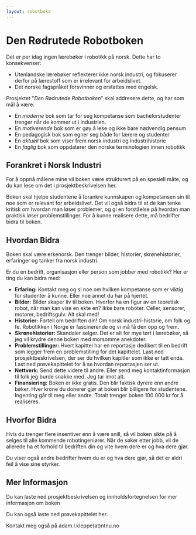 ```yaml
---
layout: robotboka
---
```


# Den Rødrutede Robotboken 
Det er per idag ingen lærebøker i robotikk på norsk. Dette har to konsekvenser:
- Utenlandske lærebøker reflekterer ikke norsk industri, og fokuserer derfor på lærestoff som er irrelevant for arbeidslivet.
- Det norske fagspråket forsvinner og erstattes med engelsk.

Prosjektet "*Den Rødrutede Robotboken*" skal addresere dette, og har som mål å være:
- En *moderne* bok som tar for seg kompetanse som bachelorstudenter trenger når de kommer ut i industrien.
- En *motiverende* bok som er gøy å lese og ikke bare nødvendig pensum
- En pedagogisk bok som egner seg både for lærere og studenter
- En *aktuell* bok som viser frem norsk industri og industrihistorie
- En *faglig* bok som oppdaterer den norske terminologien innen robotikk

## Forankret i Norsk Industri 
For å oppnå målene mine vil boken være strukturert på en spesiell måte, og du kan lese om det i prosjektbeskrivelsen her. 

Boken skal hjelpe studentene å forankre kunnskapen og kompetansen sin til noe som er relevant for arbeidslivet. Det vil også bidra til at de kan tenke kritisk om hvordan man løser problemer, og gi en forståelse på hvordan man praktisk løser problemstillinger. For å kunne realisere dette, må bedrifter bidra til boken.

## Hvordan Bidra
Boken skal være erkenorsk. Den trenger bilder, historier, skrønehistorier, erfaringer og tanker fra norsk industri.

Er du en bedrift, organisasjon eller person som jobber med robotikk? Her er ting du kan bidra med:
- **Erfaring:** Kontakt meg og si noe om hvilken kompetanse som er viktig for studenter å kunne. Eller noe annet du har på hjertet.
- **Bilder:** Bilder skaper liv til boken. Hvorfor ha en figur av en teoretisk robot, når man kan vise en ekte en? Ikke bare roboter. Celler, sensorer, motorer, bedriftsgulv. Alt skal med!
- **Historier:** Fortell om bedriften din! Om norsk industri-historie, om folk og fe. Robotikken i Norge er fascinerende og vi må få den opp og frem.
- **Skrønehistorier:** Skandaler selger. Det er alt for mye tørt i lærebøker, så jeg vil krydre denne boken med morsomme anekdoter.
- **Problemstillinger:** Hvert kapittel har en reportasje dedikert til en bedrift som legger frem en problemstilling for det kapittelet. Last ned prosjektbeskrivelsen, der ser du hvilken kapitler som ikke er tatt enda. Last ned prøvekapittelet for å se hvordan reportasjen ser ut.
- **Nettverk:** Send dette videre til andre. Eller send meg kontaktinformasjon til folk jeg burde snakke med. Jeg tar imot alt.
- **Finansiering:** Boken er ikke gratis. Den blir faktisk dyrere enn andre bøker. Hver krone du donerer gjør at boken blir billigere for studentene. Ingenting går til meg eller andre. Totalt trenger boken 100 000 kr for å realiseres.

## Hvorfor Bidra 
Hvis du trenger flere insentiver enn å være snill, så vil boken sikte på å selges til alle kommende robotingeniører. Når de søker etter jobb, vil de allerede ha et forhold til bedriften din og vite hvem dere er og hva dere gjør.

Du viser også andre bedrifter hvem du er og hva dere gjør, så det er aldri feil å vise sine styrker.

## Mer Informasjon
Du kan laste ned prosjektbeskrivelsen og innholdsfortegnelsen for mer informasjon om boken

Du kan også laste ned prøvekapittelet her.

Kontakt meg også på adam.l.kleppe(at)ntnu.no
